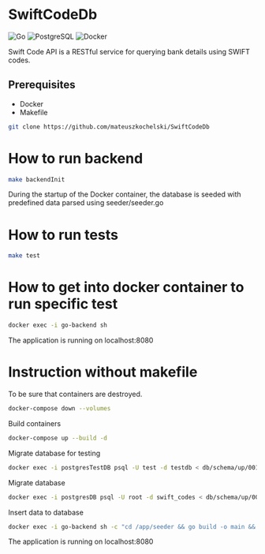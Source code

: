 # SwiftCodeDb

![Go](https://img.shields.io/badge/Go-1.23-blue) ![PostgreSQL](https://img.shields.io/badge/PostgreSQL-17-green) ![Docker](https://img.shields.io/badge/Docker-✔️-blue)

Swift Code API is a RESTful service for querying bank details using SWIFT codes.


## Prerequisites
- Docker
- Makefile

```sh
git clone https://github.com/mateuszkochelski/SwiftCodeDb
```
# How to run backend
```sh
make backendInit
```
During the startup of the Docker container, the database is seeded with predefined data parsed using  seeder/seeder.go
# How to run tests
```sh
make test
```

# How to get into docker container to run specific test
```sh
docker exec -i go-backend sh
```
The application is running on localhost:8080

# Instruction without makefile

To be sure that containers are destroyed.
```sh
docker-compose down --volumes
``` 


Build containers
```sh
docker-compose up --build -d
```


Migrate database for testing
```sh
docker exec -i postgresTestDB psql -U test -d testdb < db/schema/up/001_db_up.sql
```


Migrate database
```sh
docker exec -i postgresDB psql -U root -d swift_codes < db/schema/up/001_db_up.sql
```


Insert data to database
```sh
docker exec -i go-backend sh -c "cd /app/seeder && go build -o main && ./main"
```

The application is running on localhost:8080




